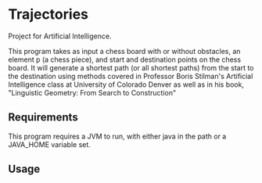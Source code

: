 Trajectories
============

Project for Artificial Intelligence.

This program takes as input a chess board with or without obstacles, an element p (a chess piece), and start and destination points on the chess board.  It will generate a shortest path (or all shortest paths) from the start to the destination using methods covered in Professor Boris Stilman's Artificial Intelligence class at University of Colorado Denver as well as in his book, "Linguistic Geometry: From Search to Construction"

Requirements
----
This program requires a JVM to run, with either java in the path or a JAVA_HOME variable set.

Usage
----


